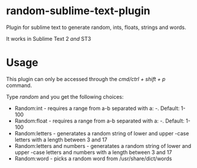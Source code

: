 random-sublime-text-plugin
==========================

Plugin for sublime text to generate random, ints, floats, strings and words.

It works in Sublime Text 2 *and* ST3


Usage
=====

This plugin can only be accessed through the *cmd/ctrl + shift + p* command.

Type *random* and you get the following choices:

* Random:int - requires a range from a-b separated with a: *-*. Default: 1-100
* Random:float - requires a range from a-b separated with a: *-*. Default: 1-100
* Random:letters - generatates a random string of lower and upper -case letters with a length between 3 and 17
* Random:letters and numbers - generatates a random string of lower and upper -case letters and numbers with a length between 3 and 17
* Random:word - picks a random word from /usr/share/dict/words
